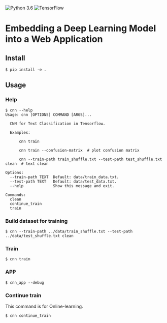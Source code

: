 ![Python 3.6](https://img.shields.io/badge/Python-3.6-blue.svg)
![TensorFlow](https://img.shields.io/badge/TensorFlow-1.1.0-blue.svg)

# Embedding a Deep Learning Model into a Web Application


## Install

```
$ pip install -e .
```

## Usage


### Help

```
$ cnn --help
Usage: cnn [OPTIONS] COMMAND [ARGS]...

  CNN for Text Classification in Tensorflow.

  Examples:

      cnn train

      cnn train --confusion-matrix  # plot confusion matrix

      cnn --train-path train_shuffle.txt --test-path test_shuffle.txt clean  # text clean

Options:
  --train-path TEXT  Default: data/train_data.txt.
  --test-path TEXT   Default: data/test_data.txt.
  --help             Show this message and exit.

Commands:
  clean
  continue_train
  train
```

### Build dataset for training

```
$ cnn --train-path ../data/train_shuffle.txt --test-path ../data/test_shuffle.txt clean
```

### Train

```
$ cnn train
```

### APP

```
$ cnn_app --debug
```

### Continue train

This command is for Online-learning.

```
$ cnn continue_train
```









